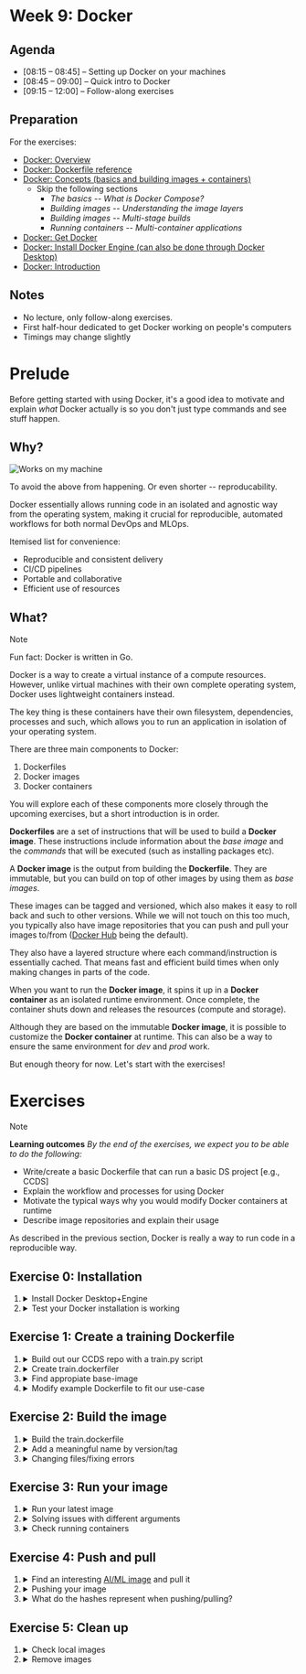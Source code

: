 # Week 9: Docker


## Agenda

 * [08:15 – 08:45] – Setting up Docker on your machines
 * [08:45 – 09:00] – Quick intro to Docker
 * [09:15 – 12:00] – Follow-along exercises

## Preparation

For the exercises:

* [Docker: Overview](https://docs.docker.com/get-started/docker-overview/)
* [Docker: Dockerfile reference](https://docs.docker.com/reference/dockerfile/)
* [Docker: Concepts (basics and building images + containers)](https://docs.docker.com/get-started/docker-concepts/the-basics/what-is-a-container/)
  * Skip the following sections 
    * *The basics -- What is Docker Compose?*
    * *Building images -- Understanding the image layers*
    * *Building images -- Multi-stage builds*
    * *Running containers -- Multi-container applications*
* [Docker: Get Docker](https://docs.docker.com/get-started/get-docker/)
* [Docker: Install Docker Engine (can also be done through Docker Desktop)](https://docs.docker.com/engine/install/)
* [Docker: Introduction](https://docs.docker.com/get-started/introduction/)


## Notes

* No lecture, only follow-along exercises.
* First half-hour dedicated to get Docker working on people's computers
* Timings may change slightly


# Prelude

Before getting started with using Docker, it's a good idea to motivate and explain _what_ Docker actually is so you don't just type commands and see stuff happen.

## Why?
![Works on my machine](https://media.licdn.com/dms/image/v2/D4D12AQErd8DR8mH1HQ/article-cover_image-shrink_720_1280/article-cover_image-shrink_720_1280/0/1690344054617?e=1735171200&v=beta&t=I9ab3xaDdiDDksSkN0bzDAqIW0k-JY_-AsyFxHd7nCs "why docker")

To avoid the above from happening. Or even shorter -- reproducability.

Docker essentially allows running code in an isolated and agnostic way from the operating system, making it crucial for reproducible, automated workflows for both normal DevOps and MLOps.

Itemised list for convenience:

* Reproducible and consistent delivery
* CI/CD pipelines
* Portable and collaborative
* Efficient use of resources

## What?

> [!NOTE]
> Fun fact: Docker is written in Go.

Docker is a way to create a virtual instance of a compute resources. However, unlike virtual machines with their own complete operating system, Docker uses lightweight containers instead.

The key thing is these containers have their own filesystem, dependencies, processes and such, which allows you to run an application in isolation of your operating system.

There are three main components to Docker:

1. Dockerfiles
2. Docker images
3. Docker containers

You will explore each of these components more closely through the upcoming exercises, but a short introduction is in order.

**Dockerfiles** are a set of instructions that will be used to build a **Docker image**. These instructions include information about the *base image* and the *commands* that will be executed (such as installing packages etc).

A **Docker image** is the output from building the **Dockerfile**. They are immutable, but you can build on top of other images by using them as *base images*.

These images can be tagged and versioned, which also makes it easy to roll back and such to other versions. While we will not touch on this too much, you typically also have image repositories that you can push and pull your images to/from ([Docker Hub](https://hub.docker.com/) being the default).

They also have a layered structure where each command/instruction is essentially cached. That means fast and efficient build times when only making changes in parts of the code.

When you want to run the **Docker image**, it spins it up in a **Docker container** as an isolated runtime environment. Once complete, the container shuts down and releases the resources (compute and storage).

Although they are based on the immutable **Docker image**, it is possible to customize the **Docker container** at runtime. This can also be a way to ensure the same environment for *dev* and *prod* work.

But enough theory for now. Let's start with the exercises!



# Exercises

> [!NOTE]
> **Learning outcomes**
> <i> By the end of the exercises, we expect you to be able to do the following:</i>
> <ul>
> <li>Write/create a basic Dockerfile that can run a basic DS project [e.g., CCDS]</li>
> <li>Explain the workflow and processes for using Docker</li>
> <li>Motivate the typical ways why you would modify Docker containers at runtime</li>
> <li>Describe image repositories and explain their usage</li>
> </ul>

As described in the previous section, Docker is really a way to run code in a reproducible way.

## Exercise 0: Installation



1. <details> <summary> Install Docker Desktop+Engine</summary>
   If you haven't already, you need to make sure to install <a href="https://docs.docker.com/engine/install/">Docker Engine</a>. The easiest way is to do it through <a href="https://docs.docker.com/desktop/">Docker Desktop</a>. For Windows users, you will also need to install <a href="https://learn.microsoft.com/en-us/windows/wsl/install">WSL</a> if you haven't already.
   </details>
2. <details> <summary> Test your Docker installation is working</summary>
   In the terminal, run <code>docker run hello-world</code>

   If it works, great! If not, try googling the issue.

   A common issue is that the Docker daemon not running. If you installed it with Docker Desktop, make sure that program is running.
   </details>

## Exercise 1: Create a training Dockerfile

<!-- Example details text
1. <details> <summary> Exercise summary </summary>
   Exercise description
   </details>
-->

1. <details> <summary> Build out our CCDS repo with a train.py script </summary>
   Go to where you have your projects and run <code>ccds</code>. You can also initialise git with <code>git init</code>.

   To make it easy, there is a [./resources/train.py](resources/train.py) that you can copy to your project. So for example:

   <pre><code>cp resources/train.py path/to/project/modeling/train.py</code></pre>

   </details>
2. <details> <summary> Create train.dockerfiler </summary>
   You can use your favourite tool to do this. Or do:

   <pre><code>touch path/to/project/train.dockerfile</code></pre>
   </details>
3. <details> <summary> Find appropiate base-image </summary>
   python:3.9 for example.
   </details>
4. <details> <summary> Modify example Dockerfile to fit our use-case</summary>
   Inspired from <a href="https://docs.docker.com/get-started/docker-concepts/building-images/writing-a-dockerfile/">this website:</a>

   <pre><code>
   FROM python:3.12
   WORKDIR /usr/local/app
   # Install the application dependencies
   COPY requirements.txt ./
   RUN pip install --no-cache-dir -r requirements.txt
   # Copy in the source code
   COPY src ./src
   EXPOSE 5000
   # Setup an app user so the container doesn't run as the root user
   RUN useradd app
   USER app
   CMD ["uvicorn", "app.main:app", "--host", "0.0.0.0", "--port", "8080"]
   </code></pre>
   </details>

## Exercise 2: Build the image

1. <details> <summary> Build the train.dockerfile </summary>
   Normally you just need to run <code>docker build .</code>, but since we want to use a specific .dockerfile, we have to modify it slightly:
   <details><summary>Hint:</summary><code>docker build -f train.dockerfile .</code></details>

   </details>

2. <details> <summary> Add a meaningful name by version/tag </summary>
   Just building the image can make it hard to find again.

   Adding tags when building the image is typically the easiest way to deal with this. You can also add tags after it has been built but then you need to know the image id.

   <details><summary>Hint:</summary><code>docker build -f train.dockerfile -t iris-train:1.0.0 .</code></details>
   </details>

3. <details> <summary> Changing files/fixing errors </summary>
   It's possible that you need to rebuild the image because of some errors. Can you spot what the error is now?
   
   <details><summary>Hint:</summary>Python version and requirements.txt does not have scikit-learn</details>
   
   <pre>Question: why is it faster building it now?</pre>
   </details>
   

## Exercise 3: Run your image

1. <details> <summary> Run your latest image </summary>
   The basic <code>docker run &lt;image&gt;</code> is pretty straight-forward. But what is your image id?

   <details><summary>Hint to find list of images</summary><code>docker images</code></details>
   </details>

2. <details> <summary> Solving issues with different arguments </summary>
   <a href="https://docs.docker.com/reference/cli/docker/container/run/">Full list of arguments here</a>
    
   -i (--interactive) for going "into" the container and run commands interactively.

   -d (--detach) to don't have the process run in your terminal but detached in the background instead.

   -p (--publish)
   <details><code>docker run -p 10000:8080 iris-train</code></details>

   -v (--volume)
   <details><code>docker run -v ./artifacts:/usr/local/app/artifacts iris-train</code></details>

   -e (--env) is for setting environment variables, which can sometimes be useful whenever using env variables in your code. 
   </details>

3. <details> <summary> Check running containers </summary>
   Checking running containers can be done by <code>docker ps</code>. What about stopped containers?
   <details><code>docker ps -a</code></details>

   </details>

## Exercise 4: Push and pull

1. <details><summary> Find an interesting <a href="https://hub.docker.com/search?categories=Machine+Learning+%26+AI">AI/ML image</a> and pull it</summary>
   <code>docker pull jupyter/scipy-notebook</code>

   Or run it directly:
   <code>docker run jupyter/scipy-notebook</code>

   <pre>Question: Suggested arguments for running this image?</pre> 
   <details><summary>My suggestions:</summary><code>-p 10000:8888 -d</code></details>
   </details>

2. <details><summary> Pushing your image</summary>
   This will require setting up a user that can push to whichever registry you want to push it to. Generally it would follow this structure:
   <pre><code>
   docker login &lt;REGISTRY_HOST&gt;:&lt;REGISTRY_PORT&gt;
   docker tag &lt;IMAGE_ID&gt; &lt;REGISTRY_HOST&gt;:&lt;REGISTRY_PORT&gt;/&lt;APPNAME>:&lt;APPVERSION&gt;
   docker push &lt;REGISTRY_HOST&gt;:&lt;REGISTRY_PORT&gt;/&lt;APPNAME>:&lt;APPVERSION&gt;
   </code></pre>

   An example would look like:
   <pre><code>
   docker login repo.company.com:3456
   docker tag 19fcc4aa71ba repo.company.com:3456/myapp:0.1
   docker push repo.company.com:3456/myapp:0.1
   </code></pre>

   Or in our case with default Docker Hub:

   <pre><code>
   docker login --username jeppetk
   docker tag 90c46295c455 jeppetk/iris-train:initial
   docker push jeppetk/iris-train
   </code></pre>
   </details>

3. <details><summary> What do the hashes represent when pushing/pulling?</summary>
   It's the different layers. This can be confirmed with the  command <code>docker inspect 90c46295c455</code>
   </details>   

## Exercise 5: Clean up

1. <details> <summary>Check local images</summary>
   <code>docker images</code>
   </details>

2. <details> <summary>Remove images</summary>
   <code>docker rmi IMAGEID</code>
   </details>

